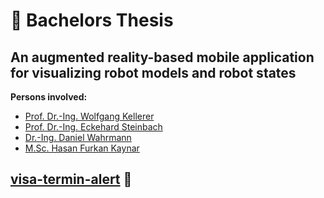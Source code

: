 # 🧪 Bachelors Thesis

## An augmented reality-based mobile application for visualizing robot models and robot states

**Persons involved:**
- [Prof. Dr.-Ing. Wolfgang Kellerer](https://www.professoren.tum.de/kellerer-wolfgang)
- [Prof. Dr.-Ing. Eckehard Steinbach](https://www.ce.cit.tum.de/lmt/team/mitarbeiter/steinbach-eckehard/)
- [Dr.-Ing. Daniel Wahrmann](https://de.linkedin.com/in/daniel-wahrmann-lockhart/de?original_referer=https%3A%2F%2Fwww.google.com%2F)
- [M.Sc. Hasan Furkan Kaynar](https://www.ce.cit.tum.de/lmt/team/mitarbeiter/kaynar-furkan/)
## [visa-termin-alert](https://github.com/noworneverev/visa-termin-alert) 🔗
